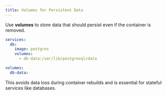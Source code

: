 ```yaml
---
title: Volumes for Persistent Data
---
```


Use **volumes** to store data that should persist even if the container is removed.

```yaml
services:
  db:
    image: postgres
    volumes:
      - db-data:/var/lib/postgresql/data

volumes:
  db-data:
```

This avoids data loss during container rebuilds and is essential for stateful services like databases.
